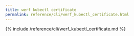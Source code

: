 ```yaml
---
title: werf kubectl certificate
permalink: reference/cli/werf_kubectl_certificate.html
---
```


{% include /reference/cli/werf_kubectl_certificate.md %}
